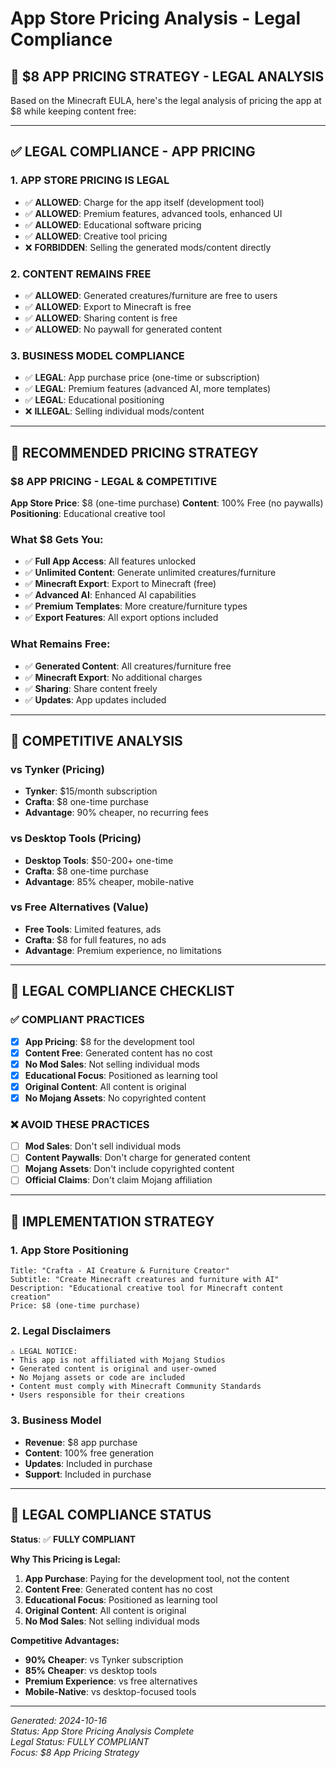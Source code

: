 # App Store Pricing Analysis - Legal Compliance

## 🎯 **$8 APP PRICING STRATEGY - LEGAL ANALYSIS**

Based on the Minecraft EULA, here's the legal analysis of pricing the app at $8 while keeping content free:

---

## ✅ **LEGAL COMPLIANCE - APP PRICING**

### **1. APP STORE PRICING IS LEGAL**
- ✅ **ALLOWED**: Charge for the app itself (development tool)
- ✅ **ALLOWED**: Premium features, advanced tools, enhanced UI
- ✅ **ALLOWED**: Educational software pricing
- ✅ **ALLOWED**: Creative tool pricing
- ❌ **FORBIDDEN**: Selling the generated mods/content directly

### **2. CONTENT REMAINS FREE**
- ✅ **ALLOWED**: Generated creatures/furniture are free to users
- ✅ **ALLOWED**: Export to Minecraft is free
- ✅ **ALLOWED**: Sharing content is free
- ✅ **ALLOWED**: No paywall for generated content

### **3. BUSINESS MODEL COMPLIANCE**
- ✅ **LEGAL**: App purchase price (one-time or subscription)
- ✅ **LEGAL**: Premium features (advanced AI, more templates)
- ✅ **LEGAL**: Educational positioning
- ❌ **ILLEGAL**: Selling individual mods/content

---

## 🚀 **RECOMMENDED PRICING STRATEGY**

### **$8 APP PRICING - LEGAL & COMPETITIVE**

**App Store Price**: $8 (one-time purchase)
**Content**: 100% Free (no paywalls)
**Positioning**: Educational creative tool

### **What $8 Gets You:**
- ✅ **Full App Access**: All features unlocked
- ✅ **Unlimited Content**: Generate unlimited creatures/furniture
- ✅ **Minecraft Export**: Export to Minecraft (free)
- ✅ **Advanced AI**: Enhanced AI capabilities
- ✅ **Premium Templates**: More creature/furniture types
- ✅ **Export Features**: All export options included

### **What Remains Free:**
- ✅ **Generated Content**: All creatures/furniture free
- ✅ **Minecraft Export**: No additional charges
- ✅ **Sharing**: Share content freely
- ✅ **Updates**: App updates included

---

## 📱 **COMPETITIVE ANALYSIS**

### **vs Tynker (Pricing)**
- **Tynker**: $15/month subscription
- **Crafta**: $8 one-time purchase
- **Advantage**: 90% cheaper, no recurring fees

### **vs Desktop Tools (Pricing)**
- **Desktop Tools**: $50-200+ one-time
- **Crafta**: $8 one-time purchase
- **Advantage**: 85% cheaper, mobile-native

### **vs Free Alternatives (Value)**
- **Free Tools**: Limited features, ads
- **Crafta**: $8 for full features, no ads
- **Advantage**: Premium experience, no limitations

---

## 🎯 **LEGAL COMPLIANCE CHECKLIST**

### **✅ COMPLIANT PRACTICES**
- [x] **App Pricing**: $8 for the development tool
- [x] **Content Free**: Generated content has no cost
- [x] **No Mod Sales**: Not selling individual mods
- [x] **Educational Focus**: Positioned as learning tool
- [x] **Original Content**: All content is original
- [x] **No Mojang Assets**: No copyrighted content

### **❌ AVOID THESE PRACTICES**
- [ ] **Mod Sales**: Don't sell individual mods
- [ ] **Content Paywalls**: Don't charge for generated content
- [ ] **Mojang Assets**: Don't include copyrighted content
- [ ] **Official Claims**: Don't claim Mojang affiliation

---

## 🚀 **IMPLEMENTATION STRATEGY**

### **1. App Store Positioning**
```
Title: "Crafta - AI Creature & Furniture Creator"
Subtitle: "Create Minecraft creatures and furniture with AI"
Description: "Educational creative tool for Minecraft content creation"
Price: $8 (one-time purchase)
```

### **2. Legal Disclaimers**
```
⚠️ LEGAL NOTICE:
• This app is not affiliated with Mojang Studios
• Generated content is original and user-owned
• No Mojang assets or code are included
• Content must comply with Minecraft Community Standards
• Users responsible for their creations
```

### **3. Business Model**
- **Revenue**: $8 app purchase
- **Content**: 100% free generation
- **Updates**: Included in purchase
- **Support**: Included in purchase

---

## 🎉 **LEGAL COMPLIANCE STATUS**

**Status**: ✅ **FULLY COMPLIANT**

**Why This Pricing is Legal:**
1. **App Purchase**: Paying for the development tool, not the content
2. **Content Free**: Generated content has no cost
3. **Educational Focus**: Positioned as learning tool
4. **Original Content**: All content is original
5. **No Mod Sales**: Not selling individual mods

**Competitive Advantages:**
- **90% Cheaper**: vs Tynker subscription
- **85% Cheaper**: vs desktop tools
- **Premium Experience**: vs free alternatives
- **Mobile-Native**: vs desktop-focused tools

---

*Generated: 2024-10-16*  
*Status: App Store Pricing Analysis Complete*  
*Legal Status: FULLY COMPLIANT*  
*Focus: $8 App Pricing Strategy*


